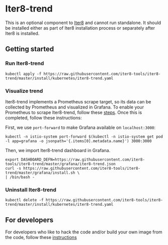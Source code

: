 # Iter8-trend
This is an optional component to [Iter8](http://github.com/iter8-tools) and
cannot run standalone. It should be installed either as part of Iter8
installation process or separately after Iter8 is installed.

## Getting started

### Run Iter8-trend
```
kubectl apply -f https://raw.githubusercontent.com/iter8-tools/iter8-trend/master/install/kubernetes/iter8-trend.yaml
```

### Visualize trend
Iter8-trend implements a Prometheus scrape target, so its data can be collected
by Prometheus and visualized in Grafana. To enable your Prometheus to scrape
Iter8-trend, follow these [steps](docs/prometheus.md). Once this is completed,
follow these instructions:

First, we use `port-forward` to make Grafana available on `localhost:3000`:
```
kubectl -n istio-system port-forward $(kubectl -n istio-system get pod -l app=grafana -o jsonpath='{.items[0].metadata.name}') 3000:3000
```

Then, we import Iter8-trend dashboard in Grafana.
```
export DASHBOARD_DEFN=https://raw.githubusercontent.com/iter8-tools/iter8-trend/master/grafana/iter8-trend.json
curl -s https://raw.githubusercontent.com/iter8-tools/iter8-trend/master/grafana/install.sh \
| /bin/bash -
```

### Uninstall Iter8-trend
```
kubectl delete -f https://raw.githubusercontent.com/iter8-tools/iter8-trend/master/install/kubernetes/iter8-trend.yaml
```

## For developers

For developers who like to hack the code and/or build your own image from the code, follow these [instructions](docs/devs.md)
